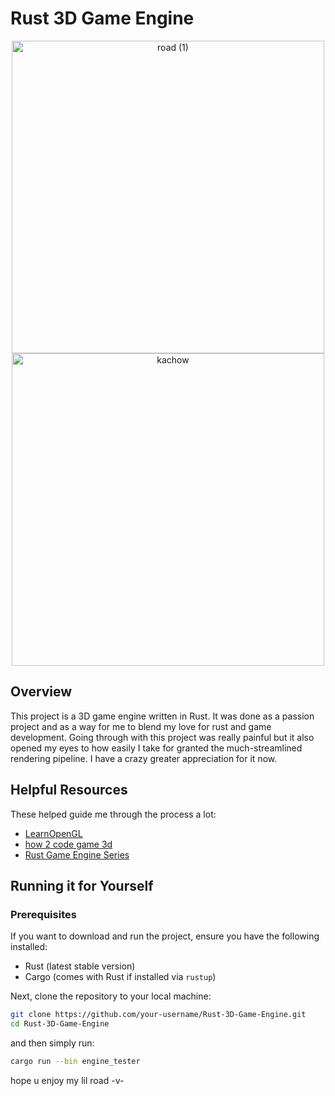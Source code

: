 # Rust 3D Game Engine
<p align="center">
  <img width="500" alt="road (1)" src="https://github.com/westonbattles/Rust-3D-Game-Engine/assets/50222899/50bb87b6-592c-4eaa-94b6-17b6d24bed83">
  <img width="500" alt="kachow" src="https://github.com/westonbattles/Rust-3D-Game-Engine/assets/50222899/a06d7d50-499d-4080-bf44-a6d8dc54e6c5">
</p>

## Overview
This project is a 3D game engine written in Rust. It was done as a passion project and as a way for me to blend my love for rust and game development.
Going through with this project was really painful but it also opened my eyes to how easily I take for granted the much-streamlined rendering pipeline. I have a crazy greater appreciation for it now.

## Helpful Resources
These helped guide me through the process a lot:
- [LearnOpenGL](https://learnopengl.com/)
- [how 2 code game 3d](https://www.youtube.com/watch?v=BFZKSV2zieM)
- [Rust Game Engine Series](https://www.youtube.com/watch?v=uKKLYgl4Nuc&list=PL6TfJEvHZ7C--kM59vKUwNnh30ngWZKUD)

## Running it for Yourself

### Prerequisites
If you want to download and run the project, ensure you have the following installed:
- Rust (latest stable version)
- Cargo (comes with Rust if installed via `rustup`)

Next, clone the repository to your local machine:

```bash
git clone https://github.com/your-username/Rust-3D-Game-Engine.git
cd Rust-3D-Game-Engine
```

and then simply run:

```bash
cargo run --bin engine_tester
```

hope u enjoy my lil road -v-
